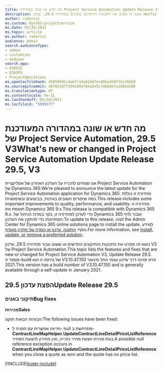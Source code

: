 ```yaml
---
title: מה חדש או שונה במהדורה Project Service Automation Update Release 29.5 Hotfix, V3
description: נושא זה מפרט את התכונות והתיקונים שזמינים במהדורה 29.5, עדכון Hotfix V3 של Project Service Automation.
author: ruhercul
ms.custom: dyn365-projectservice
ms.date: 03/26/2021
ms.topic: article
ms.author: ruhercul
audience: Admin
search.audienceType:
- admin
- customizer
- enduser
search.app:
- D365CE
- D365PS
- ProjectOperations
ms.openlocfilehash: d5050945c4ab7c1da61b07ec08bed20f32e166b9
ms.sourcegitcommit: 40f68387f594180af64a5e5c748b6efa188bd300
ms.translationtype: HT
ms.contentlocale: he-IL
ms.lasthandoff: 05/10/2021
ms.locfileid: "5999177"
---
```

# <a name="whats-new-or-changed-in-project-service-automation-update-release-295-v3"></a><span data-ttu-id="051ae-103">מה חדש או שונה במהדורה המעודכנת של Project Service Automation, 29.5 V3</span><span class="sxs-lookup"><span data-stu-id="051ae-103">What's new or changed in Project Service Automation Update Release 29.5, V3</span></span>

<span data-ttu-id="051ae-104">אנו שמחים להכריז על העדכון האחרון של אפליקציית Project Service Automation של Dynamics 365.</span><span class="sxs-lookup"><span data-stu-id="051ae-104">We’re pleased to announce the latest update for the Project Service Automation application for Dynamics 365.</span></span> <span data-ttu-id="051ae-105">מהדורה זו כוללת כמה שיפורים חשובים באיכות, בביצועים ובשימושיות.</span><span class="sxs-lookup"><span data-stu-id="051ae-105">This release includes some important improvements to quality, performance, and usability.</span></span> <span data-ttu-id="051ae-106">מהדורה זו תואמת את Dynamics 365 9.x.</span><span class="sxs-lookup"><span data-stu-id="051ae-106">This release is compatible with Dynamics 365 9.x.</span></span> <span data-ttu-id="051ae-107">כדי לעדכן למהדורה זו, בקר במרכז הניהול של Dynamics 365 ועבור לדף הפתרונות כדי להתקין את העדכון.</span><span class="sxs-lookup"><span data-stu-id="051ae-107">To update to this release, visit the Admin Center for Dynamics 365 online solutions page to install the update.</span></span> <span data-ttu-id="051ae-108">למידע נוסף: [התקנה, עדכון או הסרה של פתרון מועדף](/power-platform/admin/install-remove-preferred-solution.md).</span><span class="sxs-lookup"><span data-stu-id="051ae-108">For more information, see [Install, update, or remove a preferred solution](/power-platform/admin/install-remove-preferred-solution.md).</span></span>

<span data-ttu-id="051ae-109">נושא זה מפרט את התכונות והתיקונים החדשים או ששונו עבור מהדורה 29.5, עדכון V3 של Project Service Automation.</span><span class="sxs-lookup"><span data-stu-id="051ae-109">This topic lists the features and fixes that are new or changed for Project Service Automation V3, Update Release 29.5.</span></span> <span data-ttu-id="051ae-110">מספר ה-build של גירסה זו הוא V3.10.47.150 והיא זמינה דרך עדכון עצמי החל מינואר 2021.</span><span class="sxs-lookup"><span data-stu-id="051ae-110">This version has a build number of V3.10.47.150 and is generally available through a self-update in January 2021.</span></span>

## <a name="update-release-295"></a><span data-ttu-id="051ae-111">הפצת עדכון 29.5</span><span class="sxs-lookup"><span data-stu-id="051ae-111">Update Release 29.5</span></span>

### <a name="bug-fixes"></a><span data-ttu-id="051ae-112">תיקוני באגים</span><span class="sxs-lookup"><span data-stu-id="051ae-112">Bug fixes</span></span>


<span data-ttu-id="051ae-113">**מכירות**</span><span class="sxs-lookup"><span data-stu-id="051ae-113">**Sales**</span></span>

<span data-ttu-id="051ae-114">הבעיות הבאות תוקנו:</span><span class="sxs-lookup"><span data-stu-id="051ae-114">The following issues have been fixed:</span></span>

- <span data-ttu-id="051ae-115">חריגה אפשרית עם הפניה ל- null מתרחשת ב- **ContractLineMapHelper.UpdateContractLineDetailPriceListReference** בעת סגירת הצעת מחיר כזכייה, ואין מחירון להצעת המחיר.</span><span class="sxs-lookup"><span data-stu-id="051ae-115">A possible null reference exception occurs in **ContractLineMapHelper.UpdateContractLineDetailPriceListReference** when you close a quote as won and the quote has no price list.</span></span>


[!INCLUDE[footer-include](../includes/footer-banner.md)]
